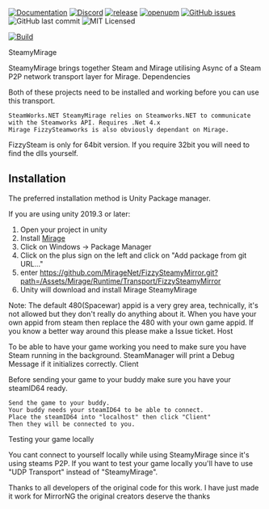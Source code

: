 [![Documentation](https://img.shields.io/badge/documentation-brightgreen.svg)](https://miragenet.github.io/Mirage/)
[![Discord](https://img.shields.io/discord/343440455738064897.svg)]()
[![release](https://img.shields.io/github/release/MirageNet/FizzySteamyMirror.svg)](https://github.com/MirageNet/FizzySteamyMirror/releases/latest)
[![openupm](https://img.shields.io/npm/v/com.miragenet.steamy?label=openupm&registry_uri=https://package.openupm.com)](https://openupm.com/packages/com.miragenet.steamy/)
[![GitHub issues](https://img.shields.io/github/issues/MirageNet/FizzySteamyMirror.svg)](https://github.com/MirageNet/FizzySteamyMirror/issues)
![GitHub last commit](https://img.shields.io/github/last-commit/MirageNet/FizzySteamyMirror.svg) ![MIT Licensed](https://img.shields.io/badge/license-MIT-green.svg)

[![Build](https://github.com/MirageNet/FizzySteamyMirror/workflows/CI/badge.svg)](https://github.com/MirageNet/FizzySteamyMirror/actions?query=workflow%3ACI)

SteamyMirage

SteamyMirage brings together Steam and Mirage utilising Async of a Steam P2P network transport layer for Mirage.
Dependencies

Both of these projects need to be installed and working before you can use this transport.

    SteamWorks.NET SteamyMirage relies on Steamworks.NET to communicate with the Steamworks API. Requires .Net 4.x
    Mirage FizzySteamworks is also obviously dependant on Mirage.
    
FizzySteam is only for 64bit version. If you require 32bit you will need to find the dlls yourself.

## Installation
The preferred installation method is Unity Package manager.

If you are using unity 2019.3 or later: 

1) Open your project in unity
2) Install [Mirage](https://github.com/MirageNet/Mirage)
3) Click on Windows -> Package Manager
4) Click on the plus sign on the left and click on "Add package from git URL..."
5) enter https://github.com/MirageNet/FizzySteamyMirror.git?path=/Assets/Mirage/Runtime/Transport/FizzySteamyMirror
6) Unity will download and install Mirage SteamyMirage

Note: The default 480(Spacewar) appid is a very grey area, technically, it's not allowed but they don't really do anything about it. When you have your own appid from steam then replace the 480 with your own game appid. If you know a better way around this please make a Issue ticket.
Host

To be able to have your game working you need to make sure you have Steam running in the background. SteamManager will print a Debug Message if it initializes correctly.
Client

Before sending your game to your buddy make sure you have your steamID64 ready.

    Send the game to your buddy.
    Your buddy needs your steamID64 to be able to connect.
    Place the steamID64 into "localhost" then click "Client"
    Then they will be connected to you.

Testing your game locally

You cant connect to yourself locally while using SteamyMirage since it's using steams P2P. If you want to test your game locally you'll have to use "UDP Transport" instead of "SteamyMirage".

Thanks to all developers of the original code for this work. I have just made it work for MirrorNG the original creators deserve the thanks

